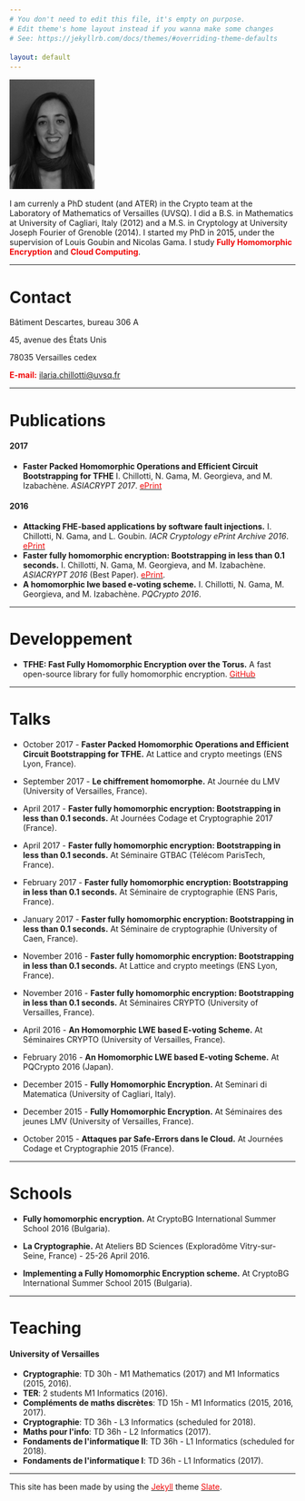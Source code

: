 ```yaml
---
# You don't need to edit this file, it's empty on purpose.
# Edit theme's home layout instead if you wanna make some changes
# See: https://jekyllrb.com/docs/themes/#overriding-theme-defaults

layout: default
---
```


<img src="Ilaria_Chillotti_BN.jpg" width="150">

I am currenly a PhD student (and ATER) in the Crypto team at the Laboratory of Mathematics of Versailles (UVSQ). I did a B.S. in Mathematics at University of Cagliari, Italy (2012) and a M.S. in Cryptology at University Joseph Fourier of Grenoble (2014). I started my PhD in 2015, under the supervision of Louis Goubin and Nicolas Gama. I study <span style="color:#f00909">**Fully Homomorphic Encryption**</span> and <span style="color:#f00909">**Cloud Computing**</span>. 

* * *


# [](#header-1)Contact

Bâtiment Descartes, bureau 306 A

45, avenue des États Unis

78035 Versailles cedex

<span style="color:#f00909">**E-mail:**</span> ilaria.chillotti@uvsq.fr



* * *


# [](#header-1)Publications

#### [](#header-4)2017

*   **Faster Packed Homomorphic Operations and Efficient Circuit Bootstrapping for TFHE** I. Chillotti, N. Gama, M. Georgieva, and M. Izabachène. _ASIACRYPT 2017_. [<span style="color:#f00909">ePrint</span>](http://eprint.iacr.org/2017/430)


#### [](#header-4)2016

*   **Attacking FHE-based applications by software fault injections.** I. Chillotti, N. Gama, and L. Goubin. _IACR Cryptology ePrint Archive 2016_. [<span style="color:#f00909">ePrint</span>](http://eprint.iacr.org/2016/1164)
*   **Faster fully homomorphic encryption: Bootstrapping in less than 0.1 seconds.** I. Chillotti, N. Gama, M. Georgieva, and M. Izabachène. _ASIACRYPT 2016_ (Best Paper). [<span style="color:#f00909">ePrint</span>](http://eprint.iacr.org/2016/870).  
*   **A homomorphic lwe based e-voting scheme.** I. Chillotti, N. Gama, M. Georgieva, and M. Izabachène. _PQCrypto 2016_.


* * *


# [](#header-1)Developpement

*   **TFHE: Fast Fully Homomorphic Encryption over the Torus.** A fast open-source library for fully homomorphic encryption. [<span style="color:#f00909">GitHub</span>](https://tfhe.github.io/tfhe/)



* * *


# [](#header-1)Talks

*   October 2017 - **Faster Packed Homomorphic Operations and Efficient Circuit Bootstrapping for TFHE.** At Lattice and crypto meetings (ENS Lyon, France).

*   September 2017 - **Le chiffrement homomorphe.** At Journée du LMV (University of Versailles, France).

*   April 2017 - **Faster fully homomorphic encryption: Bootstrapping in less than 0.1 seconds.** At Journées Codage et Cryptographie 2017 (France).

*   April 2017 - **Faster fully homomorphic encryption: Bootstrapping in less than 0.1 seconds.** At Séminaire GTBAC (Télécom ParisTech, France).

*   February 2017 - **Faster fully homomorphic encryption: Bootstrapping in less than 0.1 seconds.** At Séminaire de cryptographie (ENS Paris, France).

*   January 2017 - **Faster fully homomorphic encryption: Bootstrapping in less than 0.1 seconds.** At Séminaire de cryptographie (University of Caen, France).

*   November 2016 - **Faster fully homomorphic encryption: Bootstrapping in less than 0.1 seconds.** At Lattice and crypto meetings (ENS Lyon, France).

*   November 2016 - **Faster fully homomorphic encryption: Bootstrapping in less than 0.1 seconds.** At Séminaires CRYPTO (University of Versailles, France).

*   April 2016 - **An Homomorphic LWE based E-voting Scheme.** At Séminaires CRYPTO (University of Versailles, France).

*   February 2016 - **An Homomorphic LWE based E-voting Scheme.** At PQCrypto 2016 (Japan).

*  	December 2015 - **Fully Homomorphic Encryption.** At Seminari di Matematica (University of Cagliari, Italy).

*  	December 2015 - **Fully Homomorphic Encryption.** At Séminaires des jeunes LMV (University of Versailles, France).

*   October 2015 - **Attaques par Safe-Errors dans le Cloud.** At Journées Codage et Cryptographie 2015 (France).




* * *


# [](#header-1)Schools

*   **Fully homomorphic encryption.** At CryptoBG International Summer School 2016 (Bulgaria).

*   **La Cryptographie.** At Ateliers BD Sciences (Exploradôme Vitry-sur-Seine, France) - 25-26 April 2016.

*   **Implementing a Fully Homomorphic Encryption scheme.** At CryptoBG International Summer School 2015 (Bulgaria).


* * *


# [](#header-1)Teaching

#### [](#header-4)University of Versailles

*   **Cryptographie**: TD 30h - M1 Mathematics (2017) and M1 Informatics (2015, 2016).
*   **TER**: 2 students M1 Informatics (2016).
*   **Compléments de maths discrètes**: TD 15h - M1 Informatics (2015, 2016, 2017).
*   **Cryptographie**: TD 36h - L3 Informatics (scheduled for 2018).
*   **Maths pour l'info**: TD 36h - L2 Informatics (2017).
*   **Fondaments de l'informatique II**: TD 36h - L1 Informatics (scheduled for 2018).
*   **Fondaments de l'informatique I**: TD 36h - L1 Informatics (2017).


* * *


This site has been made by using the [<span style="color:#f00909">Jekyll</span>](https://jekyllrb.com/) theme [<span style="color:#f00909">Slate</span>](https://github.com/pages-themes/slate). 







